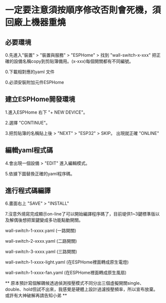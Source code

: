 # 一定要注意須按順序修改否則會死機，須回廠上機器重燒

## 必要環境

  0.先進入"裝置" > "裝置與服務" > "ESPHome" > 找到 "wall-switch-x-xxx"  把正確的設備名稱copy到剪貼簿備用。(x-xxx)每個開關都有不同編號。
  
  0.下載相對應的yaml 文件
  
  0.必須安裝附加元件ESPHome

## 建立ESPHome開發環境

  1.進入ESPHome 右下 "+ NEW DEVICE"。
  
  2.選擇 "CONTINUE"。
  
  3.把剪貼簿的名稱貼上後 > "NEXT" > "ESP32" > SKIP。 出現就正確 "ONLINE"

## 編輯yaml程式碼

  4.會出現一個設備 > "EDIT" 進入編輯模式。
  
  5.依據下圖替換正確的yaml程序碼。

## 進行程式碼編譯

  6.畫面右上 "SAVE" > "INSTALL"
  
  7.沒意外燒寫完成顯示on-line了可以開始編譯程序碼了，目前堤供1~3鍵標準版以及解偶後想把案鍵變成多功能點動開關。

  wall-switch-1-xxxx.yaml (一路開關)
  
  wall-switch-2-xxxx.yaml (二路開關)
  
  wall-switch-3-xxxx.yaml (三路開關)
  
  wall-switch-1-xxxx-light.yaml (在ESPHome裡面轉成原生電燈)
  
  wall-switch-1-xxxx-fan.yaml (在ESPHome裡面轉成原生風扇)
  
  
  ** 原本預計寫個解耦候透過偵測按壓模式不同分出三個虛擬開關single、double、hold但試不出來，我感覺是硬體上設計過濾按壓頻率，所以宣布放棄。 或許有大神破解再請告知小弟 **
